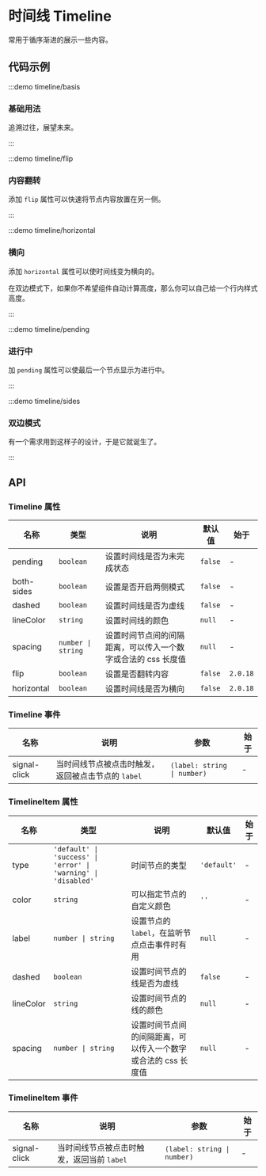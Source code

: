 # 时间线 Timeline

常用于循序渐进的展示一些内容。

## 代码示例

:::demo timeline/basis

### 基础用法

追溯过往，展望未来。

:::

:::demo timeline/flip

### 内容翻转

添加 `flip` 属性可以快速将节点内容放置在另一侧。

:::

:::demo timeline/horizontal

### 横向

添加 `horizontal` 属性可以使时间线变为横向的。

在双边模式下，如果你不希望组件自动计算高度，那么你可以自己给一个行内样式高度。

:::

:::demo timeline/pending

### 进行中

加 `pending` 属性可以使最后一个节点显示为进行中。

:::

:::demo timeline/sides

### 双边模式

有一个需求用到这样子的设计，于是它就诞生了。

:::

## API

### Timeline 属性

| 名称       | 类型               | 说明                                                          | 默认值  | 始于     |
| ---------- | ------------------ | ------------------------------------------------------------- | ------- | -------- |
| pending    | `boolean`          | 设置时间线是否为未完成状态                                    | `false` | -        |
| both-sides | `boolean`          | 设置是否开启两侧模式                                          | `false` | -        |
| dashed     | `boolean`          | 设置时间线是否为虚线                                          | `false` | -        |
| lineColor  | `string`           | 设置时间线的颜色                                              | `null`  | -        |
| spacing    | `number \| string` | 设置时间节点间的间隔距离，可以传入一个数字或合法的 css 长度值 | `null`  | -        |
| flip       | `boolean`          | 设置是否翻转内容                                              | `false` | `2.0.18` |
| horizontal | `boolean`          | 设置时间线是否为横向                                          | `false` | `2.0.18` |

### Timeline 事件

| 名称         | 说明                                               | 参数                        | 始于 |
| ------------ | -------------------------------------------------- | --------------------------- | ---- |
| signal-click | 当时间线节点被点击时触发，返回被点击节点的 `label` | `(label: string \| number)` | -    |

### TimelineItem 属性

| 名称      | 类型                                                           | 说明                                                          | 默认值      | 始于 |
| --------- | -------------------------------------------------------------- | ------------------------------------------------------------- | ----------- | ---- |
| type      | `'default' \| 'success' \| 'error' \| 'warning' \| 'disabled'` | 时间节点的类型                                                | `'default'` | -    |
| color     | `string`                                                       | 可以指定节点的自定义颜色                                      | `''`        | -    |
| label     | `number \| string`                                             | 设置节点的 `label`，在监听节点点击事件时有用                  | `null`      | -    |
| dashed    | `boolean`                                                      | 设置时间节点的线是否为虚线                                    | `false`     | -    |
| lineColor | `string`                                                       | 设置时间节点的线的颜色                                        | `null`      | -    |
| spacing   | `number \| string`                                             | 设置时间节点间的间隔距离，可以传入一个数字或合法的 css 长度值 | `null`      | -    |

### TimelineItem 事件

| 名称         | 说明                                       | 参数                        | 始于 |
| ------------ | ------------------------------------------ | --------------------------- | ---- |
| signal-click | 当时间线节点被点击时触发，返回当前 `label` | `(label: string \| number)` | -    |
